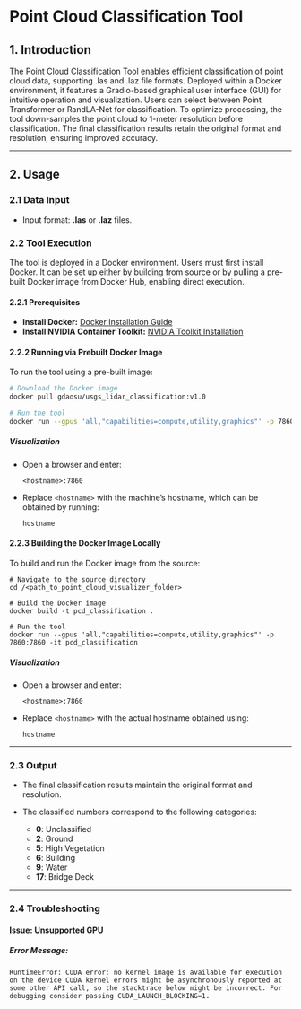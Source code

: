 # Point Cloud Classification Tool

## 1. Introduction

The Point Cloud Classification Tool enables efficient classification of point cloud data, supporting .las and .laz file formats. Deployed within a Docker environment, it features a Gradio-based graphical user interface (GUI) for intuitive operation and visualization. Users can select between Point Transformer or RandLA-Net for classification. To optimize processing, the tool down-samples the point cloud to 1-meter resolution before classification. The final classification results retain the original format and resolution, ensuring improved accuracy.

---

## 2. Usage

### 2.1 Data Input

- Input format: **.las** or **.laz** files.

### 2.2 Tool Execution

The tool is deployed in a Docker environment. Users must first install Docker. It can be set up either by building from source or by pulling a pre-built Docker image from Docker Hub, enabling direct execution.

#### 2.2.1 Prerequisites

- **Install Docker:** [Docker Installation Guide](https://docs.docker.com/engine/install/)
- **Install NVIDIA Container Toolkit:** [NVIDIA Toolkit Installation](https://docs.nvidia.com/datacenter/cloud-native/container-toolkit/latest/install-guide.html)

#### 2.2.2 Running via Prebuilt Docker Image

To run the tool using a pre-built image:

```sh
# Download the Docker image
docker pull gdaosu/usgs_lidar_classification:v1.0

# Run the tool
docker run --gpus 'all,"capabilities=compute,utility,graphics"' -p 7860:7860 -it gdaosu/usgs_lidar_classification:v1.0
```

##### **Visualization**

- Open a browser and enter:

    ```
    <hostname>:7860
    ```

- Replace `<hostname>` with the machine’s hostname, which can be obtained by running:

    ```
    hostname
    ```

#### 2.2.3 Building the Docker Image Locally

To build and run the Docker image from the source:

```
# Navigate to the source directory
cd /<path_to_point_cloud_visualizer_folder>

# Build the Docker image
docker build -t pcd_classification .

# Run the tool
docker run --gpus 'all,"capabilities=compute,utility,graphics"' -p 7860:7860 -it pcd_classification
```

##### Visualization

- Open a browser and enter:

    ```
    <hostname>:7860
    ```

- Replace `<hostname>` with the actual hostname obtained using:

    ```
    hostname
    ```

------

### 2.3 Output

- The final classification results maintain the original format and resolution.  
- The classified numbers correspond to the following categories:

  - **0**: Unclassified  
  - **2**: Ground  
  - **5**: High Vegetation  
  - **6**: Building  
  - **9**: Water  
  - **17**: Bridge Deck  

------

### 2.4 Troubleshooting

#### Issue: Unsupported GPU

##### Error Message:

```
RuntimeError: CUDA error: no kernel image is available for execution on the device CUDA kernel errors might be asynchronously reported at some other API call, so the stacktrace below might be incorrect. For debugging consider passing CUDA_LAUNCH_BLOCKING=1.
```
